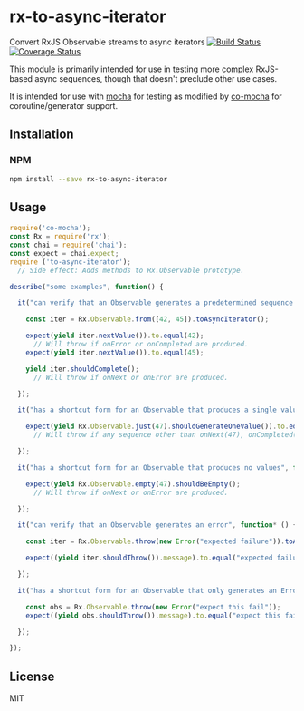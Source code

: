 # rx-to-async-iterator
Convert RxJS Observable streams to async iterators [![Build Status](https://travis-ci.org/tangledfruit/rx-to-async-iterator.svg?branch=master)](https://travis-ci.org/tangledfruit/rx-to-async-iterator) [![Coverage Status](https://coveralls.io/repos/tangledfruit/rx-to-async-iterator/badge.svg?branch=master&service=github)](https://coveralls.io/github/tangledfruit/rx-to-async-iterator?branch=master)

This module is primarily intended for use in testing more complex RxJS-based async sequences, though that doesn't preclude other use cases.

It is intended for use with [mocha](https://www.npmjs.com/package/mocha) for testing as modified by [co-mocha](https://www.npmjs.com/package/co-mocha) for coroutine/generator support.


## Installation

### NPM

```sh
npm install --save rx-to-async-iterator
```

## Usage

```js
require('co-mocha');
const Rx = require('rx');
const chai = require('chai');
const expect = chai.expect;
require ('to-async-iterator');
  // Side effect: Adds methods to Rx.Observable prototype.

describe("some examples", function() {

  it("can verify that an Observable generates a predetermined sequence of values", function* () {

    const iter = Rx.Observable.from([42, 45]).toAsyncIterator();

    expect(yield iter.nextValue()).to.equal(42);
      // Will throw if onError or onCompleted are produced.
    expect(yield iter.nextValue()).to.equal(45);

    yield iter.shouldComplete();
      // Will throw if onNext or onError are produced.

  });

  it("has a shortcut form for an Observable that produces a single value", function* () {

    expect(yield Rx.Observable.just(47).shouldGenerateOneValue()).to.equal(47);
      // Will throw if any sequence other than onNext(47), onCompleted() is produced.

  });

  it("has a shortcut form for an Observable that produces no values", function* () {

    expect(yield Rx.Observable.empty(47).shouldBeEmpty();
      // Will throw if onNext or onError are produced.

  });

  it("can verify that an Observable generates an error", function* () {

    const iter = Rx.Observable.throw(new Error("expected failure")).toAsyncIterator();

    expect((yield iter.shouldThrow()).message).to.equal("expected failure");

  });

  it("has a shortcut form for an Observable that only generates an Error", function* () {

    const obs = Rx.Observable.throw(new Error("expect this fail"));
    expect((yield obs.shouldThrow()).message).to.equal("expect this fail");

  });

});
```


## License

MIT
